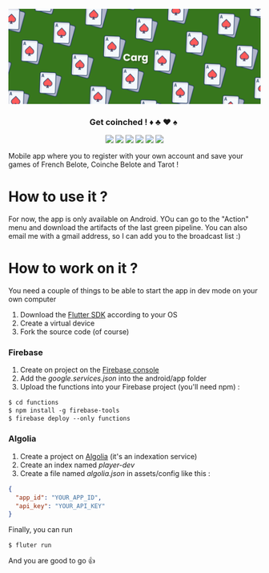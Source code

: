![](banner.png)

<h3 align="center">Get coinched ! ♦ ️♣️ ♥ ♠ ️</h3>

<p align="center">
  <a href="https://flutter.dev"><img src="https://img.shields.io/badge/flutter-blue?logo=flutter&style=for-the-badge"></a> 
  <a href="https://firebase.google.com"><img src="https://img.shields.io/badge/firebase-grey?logo=firebase&style=for-the-badge"></a>
  <a href="https://algolia.com"><img src="https://img.shields.io/badge/algolia-white?logo=algolia&style=for-the-badge"></a>
  <a href="https://codecov.io/gh/vareversat/carg/"><img src="https://img.shields.io/codecov/c/github/devosud/carg?logo=codecov&style=for-the-badge&token=7EXLUQ93ZT"></a>
  <a href="https://github.com/vareversat/carg/actions"><img src="https://img.shields.io/github/workflow/status/vareversat/carg/Flutter%20-%20CI%20(firebase%20app%20distribution)?logo=github&style=for-the-badge"></a>
  <a href="https://github.com/vareversat/carg/releases"><img src="https://img.shields.io/github/v/tag/vareversat/carg?label=version&logo=git&logoColor=white&style=for-the-badge"></a>
</p>

Mobile app where you to register with your own account and save your games of French Belote, Coinche Belote and Tarot !

# How to use it ?

For now, the app is only available on Android. YOu can go to the "Action" menu and download the artifacts of the last
green pipeline. You can also email me with a gmail address, so I can add you to the broadcast list :)

# How to work on it ?

You need a couple of things to be able to start the app in dev mode on your own computer

1) Download the [Flutter SDK](https://flutter.dev/docs/get-started/install) according to your OS
2) Create a virtual device
3) Fork the source code (of course)

### Firebase
1) Create on project on the [Firebase console](https://console.firebase.google.com/u/0/?hl=fr)
2) Add the *google.services.json* into the android/app folder
3) Upload the functions into your Firebase project (you'll need npm) :
```shell script
$ cd functions
$ npm install -g firebase-tools
$ firebase deploy --only functions
```
### Algolia
1) Create a project on [Algolia](https://www.algolia.com/users/sign_in) (it's an indexation service)
2) Create an index named *player-dev*
3) Create a file named *algolia.json* in assets/config like this :
```json
{
  "app_id": "YOUR_APP_ID",
  "api_key": "YOUR_API_KEY"
}
```

Finally, you can run
```shell script
$ fluter run
```
And you are good to go :thumbsup:



